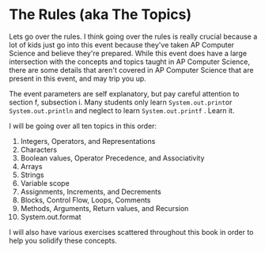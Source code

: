 # The Rules \(aka The Topics\)

Lets go over the rules. I think going over the rules is really crucial because a lot of kids just go into this event because they've taken AP Computer Science and believe they're prepared. While this event does have a large intersection with the concepts and topics taught in AP Computer Science, there are some details that aren't covered in AP Computer Science that are present in this event, and may trip you up.

The event parameters are self explanatory, but pay careful attention to section f, subsection i. Many students only learn `System.out.print`or `System.out.println` and neglect to learn `System.out.printf` . Learn it.

I will be going over all ten topics in this order:

1. Integers, Operators, and Representations
2. Characters
3. Boolean values, Operator Precedence, and Associativity
4. Arrays
5. Strings
6. Variable scope
7. Assignments, Increments, and Decrements
8. Blocks, Control Flow, Loops, Comments
9. Methods, Arguments, Return values, and Recursion
10. System.out.format

I will also have various exercises scattered throughout this book in order to help you solidify these concepts.

